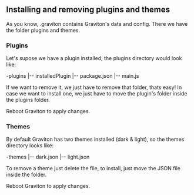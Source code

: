## Installing and removing plugins and themes 

As you know, .graviton contains Graviton's data and config.
There we have the folder plugins and themes.

### Plugins
Let's supose we have a plugin installed, the plugins directory would look like:


-plugins
  |-- installedPlugin
  	|-- package.json
  	|-- main.js

If we want to remove it, we just have to remove that folder, thats easy! 
In case we want to install one, we just have to move the plugin's folder inside the plugins folder.

Reboot Graviton to apply changes.

### Themes
By default Graviton has two themes installed (dark & light), so the themes directory looks like:

-themes
  |-- dark.json
  |-- light.json
  
To remove a theme just delete the file, to install, just move the JSON file inside the folder.

Reboot Graviton to apply changes.